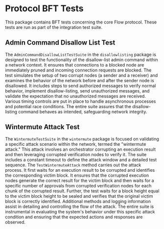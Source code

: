 # Protocol BFT Tests
This package contains BFT tests concerning the core Flow protocol. These tests are run as part of the integration test suite.


## Admin Command Disallow List Test
The `AdminCommandDisallowListTestSuite` in the `disallowlisting` package is designed to test the functionality of the disallow-list admin command within a network context. 
It ensures that connections to a blocked node are immediately pruned and incoming connection requests are blocked.
The test simulates the setup of two corrupt nodes (a sender and a receiver) and examines the behavior of the network before and after the sender node is disallowed. 
It includes steps to send authorized messages to verify normal behavior, implement disallow-listing, send unauthorized messages, and validate the expectation that no unauthorized messages are received. 
Various timing controls are put in place to handle asynchronous processes and potential race conditions. 
The entire suite assures that the disallow-listing command behaves as intended, safeguarding network integrity.

## Wintermute Attack Test
The `WintermuteTestSuite` in the `wintermute` package is focused on validating a specific attack scenario within the network, termed the "wintermute attack." 
This attack involves an orchestrator corrupting an execution result and then leveraging corrupted verification nodes to verify it. 
The suite includes a constant timeout to define the attack window and a detailed test sequence.
The `TestWintermuteAttack` method carries out the attack process. 
It first waits for an execution result to be corrupted and identifies the corresponding victim block. 
It ensures that the corrupted execution nodes generate the correct result for the victim block and then waits for a specific number of approvals from corrupted verification nodes for each chunk of the corrupted result.
Further, the test waits for a block height equal to the victim block height to be sealed and verifies that the original victim block is correctly identified. 
Additional methods and logging information assist in detailing and controlling the flow of the attack.
The entire suite is instrumental in evaluating the system's behavior under this specific attack condition and ensuring that the expected actions and responses are observed.